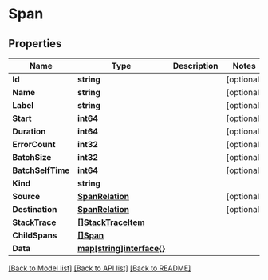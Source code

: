# Span

## Properties

Name | Type | Description | Notes
------------ | ------------- | ------------- | -------------
**Id** | **string** |  | [optional] 
**Name** | **string** |  | [optional] 
**Label** | **string** |  | [optional] 
**Start** | **int64** |  | [optional] 
**Duration** | **int64** |  | [optional] 
**ErrorCount** | **int32** |  | [optional] 
**BatchSize** | **int32** |  | [optional] 
**BatchSelfTime** | **int64** |  | [optional] 
**Kind** | **string** |  | 
**Source** | [**SpanRelation**](SpanRelation.md) |  | [optional] 
**Destination** | [**SpanRelation**](SpanRelation.md) |  | [optional] 
**StackTrace** | [**[]StackTraceItem**](StackTraceItem.md) |  | 
**ChildSpans** | [**[]Span**](Span.md) |  | 
**Data** | [**map[string]interface{}**](interface{}.md) |  | 

[[Back to Model list]](../README.md#documentation-for-models) [[Back to API list]](../README.md#documentation-for-api-endpoints) [[Back to README]](../README.md)


